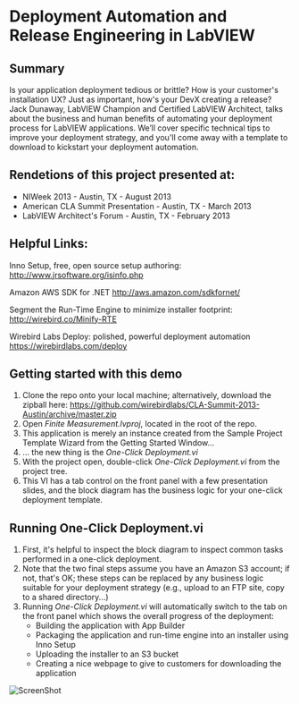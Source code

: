 Deployment Automation and Release Engineering in LabVIEW
=================================================================

Summary
-------

Is your application deployment tedious or brittle? How is your customer's installation UX? Just as important, how's your DevX creating a release? Jack Dunaway, LabVIEW Champion and Certified LabVIEW Architect, talks about the business and human benefits of automating your deployment process for LabVIEW applications. We’ll cover specific technical tips to improve your deployment strategy, and you'll come away with a template to download to kickstart your deployment automation.

Rendetions of this project presented at:
----------------------------------------
* NIWeek 2013 - Austin, TX - August 2013
* American CLA Summit Presentation - Austin, TX - March 2013
* LabVIEW Architect's Forum - Austin, TX - February 2013

Helpful Links:
------------------------------
Inno Setup, free, open source setup authoring:
http://www.jrsoftware.org/isinfo.php

Amazon AWS SDK for .NET
http://aws.amazon.com/sdkfornet/

Segment the Run-Time Engine to minimize installer footprint:
http://wirebird.co/Minify-RTE

Wirebird Labs Deploy: polished, powerful deployment automation
https://wirebirdlabs.com/deploy

Getting started with this demo
------------------------------
1. Clone the repo onto your local machine; alternatively, download the zipball here: https://github.com/wirebirdlabs/CLA-Summit-2013-Austin/archive/master.zip
2. Open _Finite Measurement.lvproj_, located in the root of the repo.
3. This application is merely an instance created from the Sample Project Template Wizard from the Getting Started Window...
4. ... the new thing is the _One-Click Deployment.vi_
5. With the project open, double-click _One-Click Deployment.vi_ from the project tree.
6. This VI has a tab control on the front panel with a few presentation slides, and the block diagram has the business logic for your one-click deployment template.

Running One-Click Deployment.vi
-------------------------------
1. First, it's helpful to inspect the block diagram to inspect common tasks performed in a one-click deployment.
2. Note that the two final steps assume you have an Amazon S3 account; if not, that's OK; these steps can be replaced by any business logic suitable for your deployment strategy (e.g., upload to an FTP site, copy to a shared directory...)
3. Running _One-Click Deployment.vi_ will automatically switch to the tab on the front panel which shows the overall progress of the deployment:
   * Building the application with App Builder
   * Packaging the application and run-time engine into an installer using Inno Setup
   * Uploading the installer to an S3 bucket
   * Creating a nice webpage to give to customers for downloading the application
 
![ScreenShot](https://raw.github.com/wirebirdlabs/CLA-Summit-2013-Austin/master/documentation/Presentation-Welcome-Slide.png)
